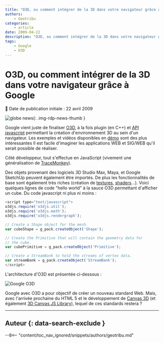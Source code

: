 ```yaml
---
title: "O3D, ou comment intégrer de la 3D dans votre navigateur grâce à Google"
authors:
    - Geotribu
categories:
    - article
date: 2009-04-22
description: "O3D, ou comment intégrer de la 3D dans votre navigateur grâce à Google"
tags:
    - Google
    - O3D
---
```


# O3D, ou comment intégrer de la 3D dans votre navigateur grâce à Google

:calendar: Date de publication initiale : 22 avril 2009

![globe news](https://cdn.geotribu.fr/img/internal/icons-rdp-news/world.png){: .img-rdp-news-thumb }

Google vient juste de finaliser [O3D](http://code.google.com/apis/o3d/), à la fois plugin (en C++) et [API javascript](http://code.google.com/apis/o3d/docs/utilitylist.html) permettant la création d'environnement 3D au sein d'un navigateur. Les exemples et vidéos disponibles en [démo](http://code.google.com/apis/o3d/docs/samplesdirectory.html) sont des plus intéressantes Il est facile d'imaginer les applications WEB et SIG/WEB qu'il serait possible de réaliser.

Côté développeur, tout s'effectue en JavaScript (vivement une généralisation de [TraceMonkey](http://3liz.com/blog/rldhont/index.php/2008/08/23/174-tracemonkey-une-bonne-nouvelle-pour-le-sig-en-javascript)).

Des objets provenant des logiciels 3D Studio Max, Maya, et Google SketchUp peuvent également être importés. De plus les fonctionnalités de base sont également très riches (création de [textures](http://code.google.com/apis/o3d/docs/samplesdirectory.html#textures), [shaders](http://code.google.com/apis/o3d/docs/samplesdirectory.html#shaders)...). Voici quelques lignes de code "hello world" à la sauce O3D permettant d'afficher un cube. Du code javascript ni plus ni moins :  

```javascript
<script type="text/javascript">
o3djs.require('o3djs.util');
o3djs.require('o3djs.math');
o3djs.require('o3djs.rendergraph');

// Create a Shape object for the mesh.
var cubeShape = g_pack.createObject('Shape');

// Create the Primitive that will contain the geometry data for
// the cube.
var cubePrimitive = g_pack.createObject('Primitive');

// Create a StreamBank to hold the streams of vertex data.
var streamBank = g_pack.createObject('StreamBank');
</script>
```

L'architecture d'O3D est présentée ci-dessous :

![Google O3D](https://cdn.geotribu.fr/img/articles-blog-rdp/capture-ecran/google_o3d_schema_software_stack.png)

Google avec O3D a pour objectif de créer un nouveau standard Web. Mais, avec l'arrivée prochaine du HTML 5 et le développement de [Canvas 3D](https://wiki.mozilla.org/Canvas:3D) (et également [3D Canvas JS Library](http://www.c3dl.org/)), lequel de ces standards restera ?

----

## Auteur {: data-search-exclude }

--8<-- "content/toc_nav_ignored/snippets/authors/geotribu.md"
